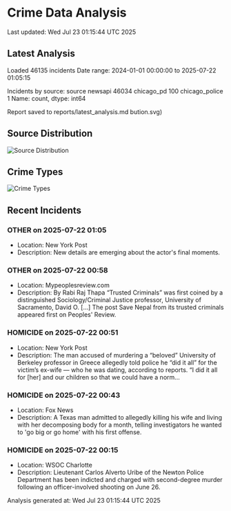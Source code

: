 # Crime Data Analysis
Last updated: Wed Jul 23 01:15:44 UTC 2025

## Latest Analysis

Loaded 46135 incidents
Date range: 2024-01-01 00:00:00 to 2025-07-22 01:05:15

Incidents by source:
source
newsapi           46034
chicago_pd          100
chicago_police        1
Name: count, dtype: int64

Report saved to reports/latest_analysis.md
bution.svg)

## Source Distribution
![Source Distribution](images/source_distribution.svg)

## Crime Types
![Crime Types](images/crime_types.svg)

## Recent Incidents

### OTHER on 2025-07-22 01:05
- Location: New York Post
- Description: New details are emerging about the actor's final moments.


### OTHER on 2025-07-22 00:58
- Location: Mypeoplesreview.com
- Description: By Rabi Raj Thapa “Trusted Criminals” was first coined by a distinguished Sociology/Criminal Justice professor, University of Sacramento, David O. […]
The post Save Nepal from its trusted criminals appeared first on Peoples' Review.


### HOMICIDE on 2025-07-22 00:51
- Location: New York Post
- Description: The man accused of murdering a “beloved” University of Berkeley professor in Greece allegedly told police he “did it all” for the victim’s ex-wife — who he was dating, according to reports. “I did it all for [her] and our children so that we could have a norm…


### HOMICIDE on 2025-07-22 00:43
- Location: Fox News
- Description: A Texas man admitted to allegedly killing his wife and living with her decomposing body for a month, telling investigators he wanted to 'go big or go home' with his first offense.


### HOMICIDE on 2025-07-22 00:15
- Location: WSOC Charlotte
- Description: Lieutenant Carlos Alverto Uribe of the Newton Police Department has been indicted and charged with second-degree murder following an officer-involved shooting on June 26.

Analysis generated at: Wed Jul 23 01:15:44 UTC 2025
